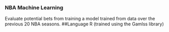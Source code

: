 ### NBA Machine Learning
Evaluate potential bets from training a model trained from data over the previous 20 NBA seasons.
##Language R (trained using the Gamlss library)
